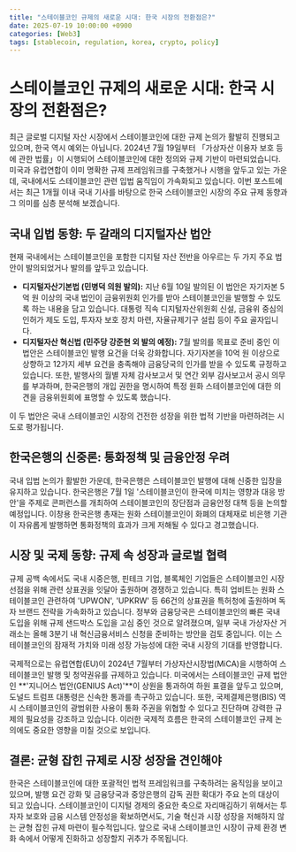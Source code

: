 ```yaml
---
title: "스테이블코인 규제의 새로운 시대: 한국 시장의 전환점은?"
date: 2025-07-19 10:00:00 +0900
categories: [Web3]
tags: [stablecoin, regulation, korea, crypto, policy]
---
```


# 스테이블코인 규제의 새로운 시대: 한국 시장의 전환점은?

최근 글로벌 디지털 자산 시장에서 스테이블코인에 대한 규제 논의가 활발히 진행되고 있으며, 한국 역시 예외는 아닙니다. 2024년 7월 19일부터 「가상자산 이용자 보호 등에 관한 법률」이 시행되어 스테이블코인에 대한 정의와 규제 기반이 마련되었습니다. 미국과 유럽연합이 이미 명확한 규제 프레임워크를 구축했거나 시행을 앞두고 있는 가운데, 국내에서도 스테이블코인 관련 입법 움직임이 가속화되고 있습니다. 이번 포스트에서는 최근 1개월 이내 국내 기사를 바탕으로 한국 스테이블코인 시장의 주요 규제 동향과 그 의미를 심층 분석해 보겠습니다.

## **국내 입법 동향: 두 갈래의 디지털자산 법안**

현재 국내에서는 스테이블코인을 포함한 디지털 자산 전반을 아우르는 두 가지 주요 법안이 발의되었거나 발의를 앞두고 있습니다.

-   **디지털자산기본법 (민병덕 의원 발의):** 지난 6월 10일 발의된 이 법안은 자기자본 5억 원 이상의 국내 법인이 금융위원회 인가를 받아 스테이블코인을 발행할 수 있도록 하는 내용을 담고 있습니다. 대통령 직속 디지털자산위원회 신설, 금융위 중심의 인허가 제도 도입, 투자자 보호 장치 마련, 자율규제기구 설립 등이 주요 골자입니다.
-   **디지털자산 혁신법 (민주당 강준현 외 발의 예정):** 7월 발의를 목표로 준비 중인 이 법안은 스테이블코인 발행 요건을 더욱 강화합니다. 자기자본을 10억 원 이상으로 상향하고 12가지 세부 요건을 충족해야 금융당국의 인가를 받을 수 있도록 규정하고 있습니다. 또한, 발행사의 월별 자체 감사보고서 및 연간 외부 감사보고서 공시 의무를 부과하며, 한국은행의 개입 권한을 명시하여 특정 원화 스테이블코인에 대한 의견을 금융위원회에 표명할 수 있도록 했습니다.

이 두 법안은 국내 스테이블코인 시장의 건전한 성장을 위한 법적 기반을 마련하려는 시도로 평가됩니다.

## **한국은행의 신중론: 통화정책 및 금융안정 우려**

국내 입법 논의가 활발한 가운데, 한국은행은 스테이블코인 발행에 대해 신중한 입장을 유지하고 있습니다. 한국은행은 7월 1일 '스테이블코인이 한국에 미치는 영향과 대응 방안'을 주제로 콘퍼런스를 개최하여 스테이블코인의 장단점과 금융안정 대책 등을 논의할 예정입니다. 이창용 한국은행 총재는 원화 스테이블코인이 화폐의 대체재로 비은행 기관이 자유롭게 발행하면 통화정책의 효과가 크게 저해될 수 있다고 경고했습니다.

## **시장 및 국제 동향: 규제 속 성장과 글로벌 협력**

규제 공백 속에서도 국내 시중은행, 핀테크 기업, 블록체인 기업들은 스테이블코인 시장 선점을 위해 관련 상표권을 잇달아 출원하며 경쟁하고 있습니다. 특히 업비트는 원화 스테이블코인 관련하여 'UPWON', 'UPKRW' 등 66건의 상표권을 특허청에 출원하며 독자 브랜드 전략을 가속화하고 있습니다. 정부와 금융당국은 스테이블코인의 빠른 국내 도입을 위해 규제 샌드박스 도입을 고심 중인 것으로 알려졌으며, 일부 국내 가상자산 거래소는 올해 3분기 내 혁신금융서비스 신청을 준비하는 방안을 검토 중입니다. 이는 스테이블코인의 잠재적 가치와 미래 성장 가능성에 대한 국내 시장의 기대를 반영합니다.

국제적으로는 유럽연합(EU)이 2024년 7월부터 가상자산시장법(MiCA)을 시행하여 스테이블코인 발행 및 청약권유를 규제하고 있습니다. 미국에서는 스테이블코인 규제 법안인 **'지니어스 법안(GENIUS Act)'**이 상원을 통과하여 하원 표결을 앞두고 있으며, 도널드 트럼프 대통령은 신속한 통과를 촉구하고 있습니다. 또한, 국제결제은행(BIS) 역시 스테이블코인의 광범위한 사용이 통화 주권을 위협할 수 있다고 진단하며 강력한 규제의 필요성을 강조하고 있습니다. 이러한 국제적 흐름은 한국의 스테이블코인 규제 논의에도 중요한 영향을 미칠 것으로 보입니다.

## **결론: 균형 잡힌 규제로 시장 성장을 견인해야**

한국은 스테이블코인에 대한 포괄적인 법적 프레임워크를 구축하려는 움직임을 보이고 있으며, 발행 요건 강화 및 금융당국과 중앙은행의 감독 권한 확대가 주요 논의 대상이 되고 있습니다. 스테이블코인이 디지털 경제의 중요한 축으로 자리매김하기 위해서는 투자자 보호와 금융 시스템 안정성을 확보하면서도, 기술 혁신과 시장 성장을 저해하지 않는 균형 잡힌 규제 마련이 필수적입니다. 앞으로 국내 스테이블코인 시장이 규제 환경 변화 속에서 어떻게 진화하고 성장할지 귀추가 주목됩니다.